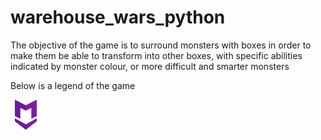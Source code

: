 # warehouse_wars_python
The objective of the game is to surround monsters with boxes in order to make them be able to transform into other boxes, with specific abilities indicated by monster colour, or more difficult and smarter monsters

Below is a legend of the game

![alt text](https://github.com/adam-p/markdown-here/raw/master/src/common/images/icon48.png "Logo Title Text 1")
